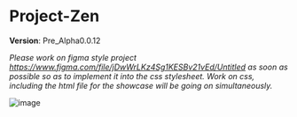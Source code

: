 # Project-Zen

 **Version**: Pre_Alpha0.0.12
 
 *Please work on figma style project https://www.figma.com/file/jDwWrLKz4Sg1KESBv21vEd/Untitled as soon as possible so as to implement it into the css stylesheet.* *Work on css, including the html file for the showcase will be going on simultaneously.*

![image](https://user-images.githubusercontent.com/101040789/191004443-86b7398b-2cb0-4e6b-a962-14b76686dc57.png)

